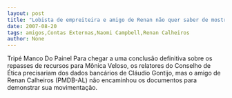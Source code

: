 ```yaml
---
layout: post
title: "Lobista de empreiteira e amigo de Renan não quer saber de mostrar suas contas"
date: 2007-08-20
tags: amigos,Contas Externas,Naomi Campbell,Renan Calheiros
author: None
---
```

Trip&eacute; Manco
Do Painel
Para chegar a uma conclus&atilde;o definitiva sobre os repasses de recursos para M&ocirc;nica Veloso, os relatores do Conselho de &Eacute;tica precisariam dos dados banc&aacute;rios de Cl&aacute;udio Gontijo, mas o amigo de Renan Calheiros (PMDB-AL) n&atilde;o encaminhou os documentos para demonstrar sua movimenta&ccedil;&atilde;o. 
&nbsp; 